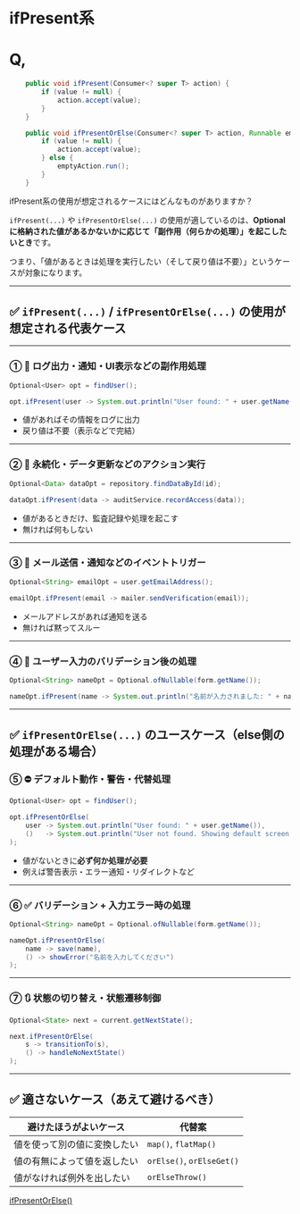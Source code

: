 # ifPresent系

# Q,

```java
    public void ifPresent(Consumer<? super T> action) {
        if (value != null) {
            action.accept(value);
        }
    }

    public void ifPresentOrElse(Consumer<? super T> action, Runnable emptyAction) {
        if (value != null) {
            action.accept(value);
        } else {
            emptyAction.run();
        }
    }
```

ifPresent系の使用が想定されるケースにはどんなものがありますか？

`ifPresent(...)` や `ifPresentOrElse(...)` の使用が適しているのは、**Optionalに格納された値があるかないかに応じて「副作用（何らかの処理）」を起こしたいとき**です。

つまり、「値があるときは処理を実行したい（そして戻り値は不要）」というケースが対象になります。

---

## ✅ `ifPresent(...)` / `ifPresentOrElse(...)` の使用が想定される代表ケース

---

### ① 🔔 **ログ出力・通知・UI表示などの副作用処理**

```java
Optional<User> opt = findUser();

opt.ifPresent(user -> System.out.println("User found: " + user.getName()));
```

- 値があればその情報をログに出力
- 戻り値は不要（表示などで完結）

---

### ② 💾 **永続化・データ更新などのアクション実行**

```java
Optional<Data> dataOpt = repository.findDataById(id);

dataOpt.ifPresent(data -> auditService.recordAccess(data));
```

- 値があるときだけ、監査記録や処理を起こす
- 無ければ何もしない

---

### ③ 📩 **メール送信・通知などのイベントトリガー**

```java
Optional<String> emailOpt = user.getEmailAddress();

emailOpt.ifPresent(email -> mailer.sendVerification(email));
```

- メールアドレスがあれば通知を送る
- 無ければ黙ってスルー

---

### ④ 🪪 **ユーザー入力のバリデーション後の処理**

```java
Optional<String> nameOpt = Optional.ofNullable(form.getName());

nameOpt.ifPresent(name -> System.out.println("名前が入力されました: " + name));
```

---

## ✅ `ifPresentOrElse(...)` のユースケース（else側の処理がある場合）

### ⑤ ⛔ **デフォルト動作・警告・代替処理**

```java
Optional<User> opt = findUser();

opt.ifPresentOrElse(
    user -> System.out.println("User found: " + user.getName()),
    ()   -> System.out.println("User not found. Showing default screen.")
);
```

- 値がないときに**必ず何か処理が必要**
- 例えば警告表示・エラー通知・リダイレクトなど

---

### ⑥ ✅ **バリデーション + 入力エラー時の処理**

```java
Optional<String> nameOpt = Optional.ofNullable(form.getName());

nameOpt.ifPresentOrElse(
    name -> save(name),
    () -> showError("名前を入力してください")
);
```

---

### ⑦ 🔃 **状態の切り替え・状態遷移制御**

```java
Optional<State> next = current.getNextState();

next.ifPresentOrElse(
    s -> transitionTo(s),
    () -> handleNoNextState()
);
```

---

## ✅ 適さないケース（あえて避けるべき）

| 避けたほうがよいケース | 代替案 |
| --- | --- |
| 値を使って別の値に変換したい | `map()`, `flatMap()` |
| 値の有無によって値を返したい | `orElse()`, `orElseGet()` |
| 値がなければ例外を出したい | `orElseThrow()` |

[ifPresentOrElse()](ifPresent%E7%B3%BB%2021a62cef735080009638de07bc892c41/ifPresentOrElse()%2021b62cef7350802d8973fb6f5511457c.md)